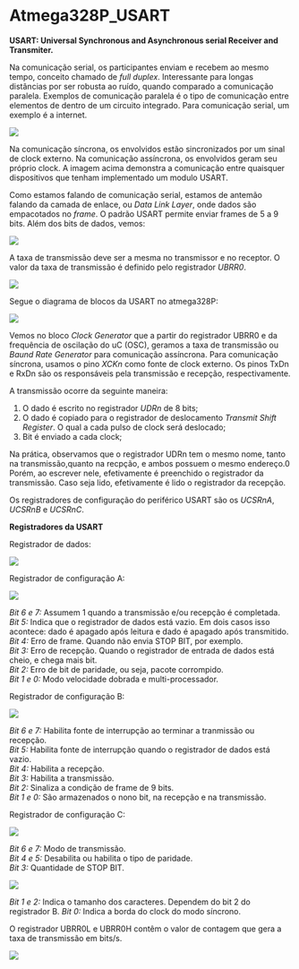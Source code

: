 # Atmega328P_USART

__USART: Universal Synchronous and Asynchronous serial Receiver and Transmiter.__

Na comunicação serial, os participantes enviam e recebem ao mesmo tempo, conceito chamado de *full duplex*. Interessante para longas distâncias por ser robusta ao ruído, quando comparado a comunicação paralela. Exemplos de comunicação paralela é o tipo de comunicação entre elementos de dentro de um circuito integrado. Para comunicação serial, um exemplo é a internet.

<img src="/imagens/imagens_texto/usart_1.png">

Na comunicação síncrona, os envolvidos estão sincronizados por um sinal de clock externo.
Na comunicação assíncrona, os envolvidos geram seu próprio clock. A imagem acima demonstra a comunicação entre quaisquer dispositivos que tenham implementado um modulo USART.

Como estamos falando de comunicação serial, estamos de antemão falando da camada de enlace, ou *Data Link Layer*, onde dados são empacotados no *frame*. O padrão USART permite enviar frames de 5 a 9 bits. Além dos bits de dados, vemos:

<img src="/imagens/imagens_texto/usart_2.png">

A taxa de transmissão deve ser a mesma no transmissor e no receptor. O valor da taxa de transmissão é definido pelo registrador *UBRR0*.

<img src="/imagens/imagens_texto/usart_3.png">

Segue o diagrama de blocos da USART no atmega328P:

<img src="/imagens/imagens_texto/usart_4.png">

Vemos no bloco *Clock Generator* que a partir do registrador UBRR0 e da frequência de oscilação do uC (OSC), geramos a taxa de transmissão ou *Baund Rate Generator* para comunicação assíncrona. Para comunicação síncrona, usamos o pino *XCKn* como fonte de clock externo. Os pinos TxDn e RxDn são os responsáveis pela transmissão e recepção, respectivamente.

A transmissão ocorre da seguinte maneira:
1) O dado é escrito no registrador *UDRn* de 8 bits;
2) O dado é copiado para o registrador de deslocamento *Transmit Shift Register*. O qual a cada pulso de clock será deslocado;
3) Bit é enviado a cada clock;

Na prática, observamos que o registrador UDRn tem o mesmo nome, tanto na transmissão,quanto na recpção, e ambos possuem o mesmo endereço.0 Porém, ao escrever nele, efetivamente é preenchido o registrador da transmissão. Caso seja lido, efetivamente é lido o registrador da recepção.

Os registradores de configuração do periférico USART são os *UCSRnA*, *UCSRnB* e *UCSRnC*.

__Registradores da USART__

Registrador de dados:

<img src="/imagens/imagens_texto/usart_5.png">

Registrador de configuração A:

<img src="/imagens/imagens_texto/usart_6.png">

*Bit 6 e 7:* Assumem 1 quando a transmissão e/ou recepção é completada.  
*Bit 5:* Indica que o registrador de dados está vazio. Em dois casos isso acontece: dado é apagado após leitura e dado é apagado após transmitido.  
*Bit 4:* Erro de frame. Quando não envia STOP BIT, por exemplo.  
*Bit 3:* Erro de recepção. Quando o registrador de entrada de dados está cheio, e chega mais bit.  
*Bit 2:* Erro de bit de paridade, ou seja, pacote corrompido.  
*Bit 1 e 0:* Modo velocidade dobrada e multi-processador.  

Registrador de configuração B:

<img src="/imagens/imagens_texto/usart_7.png">

*Bit 6 e 7:* Habilita fonte de interrupção ao terminar a tranmissão ou recepção.  
*Bit 5:* Habilita fonte de interrupção quando o registrador de dados está vazio.  
*Bit 4:* Habilita a recepção.  
*Bit 3:* Habilita a transmissão.  
*Bit 2:* Sinaliza a condição de frame de 9 bits.  
*Bit 1 e 0:* São armazenados o nono bit, na recepção e na transmissão.  

Registrador de configuração C:

<img src="/imagens/imagens_texto/usart_8.png">

*Bit 6 e 7:* Modo de transmissão.  
*Bit 4 e 5:* Desabilita ou habilita o tipo de paridade.  
*Bit 3:* Quantidade de STOP BIT.  

<img src="/imagens/imagens_texto/usart_9.png">

*Bit 1 e 2:* Indica o tamanho dos caracteres. Dependem do bit 2 do registrador B.
*Bit 0:* Indica a borda do clock do modo síncrono.

O registrador UBRR0L e UBRR0H contêm o valor de contagem que gera a taxa de transmissão em bits/s.

<img src="/imagens/imagens_texto/usart_10.png">


